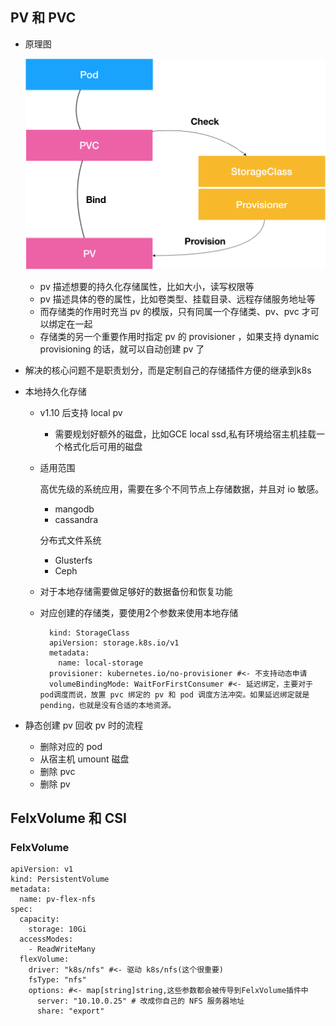 ## PV 和 PVC
- 原理图

	![](./pic/pv-pvc.png)
	
	- pv 描述想要的持久化存储属性，比如大小，读写权限等
	- pv 描述具体的卷的属性，比如卷类型、挂载目录、远程存储服务地址等
	- 而存储类的作用时充当 pv 的模版，只有同属一个存储类、pv、pvc 才可以绑定在一起
	- 存储类的另一个重要作用时指定 pv 的 provisioner ，如果支持 dynamic provisioning 的话，就可以自动创建 pv 了
- 解决的核心问题不是职责划分，而是定制自己的存储插件方便的继承到k8s

- 本地持久化存储
	- v1.10 后支持 local pv
		- 需要规划好额外的磁盘，比如GCE local ssd,私有环境给宿主机挂载一个格式化后可用的磁盘 
	- 适用范围

		高优先级的系统应用，需要在多个不同节点上存储数据，并且对 io 敏感。
		
		- mangodb
		- cassandra
		
		分布式文件系统
		
		- Glusterfs
		- Ceph
	- 对于本地存储需要做足够好的数据备份和恢复功能
	- 对应创建的存储类，要使用2个参数来使用本地存储

			kind: StorageClass
			apiVersion: storage.k8s.io/v1
			metadata:
			  name: local-storage
			provisioner: kubernetes.io/no-provisioner #<- 不支持动态申请
			volumeBindingMode: WaitForFirstConsumer #<- 延迟绑定，主要对于pod调度而说，放置 pvc 绑定的 pv 和 pod 调度方法冲突。如果延迟绑定就是 pending，也就是没有合适的本地资源。
- 静态创建 pv 回收 pv 时的流程
	- 删除对应的 pod
	- 从宿主机 umount 磁盘
	- 删除 pvc
	- 删除 pv 

## FelxVolume 和 CSI
### FelxVolume

	apiVersion: v1
	kind: PersistentVolume
	metadata:
	  name: pv-flex-nfs
	spec:
	  capacity:
	    storage: 10Gi
	  accessModes:
	    - ReadWriteMany
	  flexVolume:
	    driver: "k8s/nfs" #<- 驱动 k8s/nfs(这个很重要)
	    fsType: "nfs"
	    options: #<- map[string]string,这些参数都会被传导到FelxVolume插件中
	      server: "10.10.0.25" # 改成你自己的 NFS 服务器地址
	      share: "export" 
